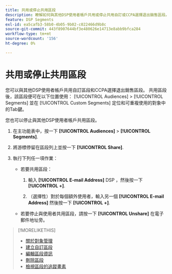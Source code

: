 ```yaml
---
title: 共用或停止共用區段
description: 瞭解如何與其他DSP使用者帳戶共用或停止共用自訂或CCPA選擇退出銷售區段。
feature: DSP Segments
exl-id: ea5cafb3-58b0-4b05-9b02-c022466d9b8c
source-git-commit: 443f8907644bf3e480626e14713e8abb9bfca284
workflow-type: tm+mt
source-wordcount: '156'
ht-degree: 0%

---
```


# 共用或停止共用區段

您可以與其他DSP使用者帳戶共用自訂區段和CCPA選擇退出銷售區段。 共用區段後，該區段便可在以下位置使用： [!UICONTROL Audiences] > [!UICONTROL Segments] 並在 [!UICONTROL Custom Segments] 定位和可重複使用的對象中的Tab鍵。

您也可以停止與其他DSP使用者帳戶共用區段。

1. 在主功能表中，按一下 **[!UICONTROL Audiences]** > **[!UICONTROL Segments]**.

1. 將游標停留在區段列上並按一下 **[!UICONTROL Share]**.

1. 執行下列任一項作業：

   * 若要共用區段：

      1. 輸入 **[!UICONTROL E-mail Address]** DSP ，然後按一下 **[!UICONTROL +]**.

      1. （選擇性）對於每個額外使用者，輸入另一個 **[!UICONTROL E-mail Address]** 然後按一下 **[!UICONTROL +]**.
   * 若要停止與使用者共用區段，請按一下 **[!UICONTROL Unshare]** 在電子郵件地址旁。


>[!MORELIKETHIS]
>
>* [關於對象管理](audience-about.md)
>* [建立自訂區段](custom-segment-create.md)
>* [編輯區段資訊](segment-edit.md)
>* [刪除區段](segment-delete.md)
>* [檢視區段的追蹤畫素](segment-view-pixels.md)

